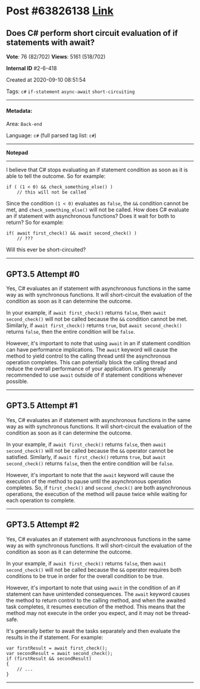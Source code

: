 
# Post \#63826138 [Link](https://stackoverflow.com/questions/63826138/)

## Does C# perform short circuit evaluation of if statements with await?

**Vote**: 76 (82/702) **Views**: 5161 (518/702) 

**Internal ID** \#2-6-418

Created at 2020-09-10 08:51:54

Tags: `c#` `if-statement` `async-await` `short-circuiting`

----------

#### Metadata:

Area: `Back-end`

Language: `c#` (full parsed tag list: `c#`)

----------

**Notepad**


----------

I believe that C# stops evaluating an if statement condition as soon as it is able to tell the outcome. So for example:
```
if ( (1 < 0) && check_something_else() )
    // this will not be called
```

Since the condition `(1 < 0)` evaluates as `false`, the `&&` condition cannot be met, and `check_something_else()` will not be called.
How does C# evaluate an if statement with asynchronous functions? Does it wait for both to return? So for example:
```
if( await first_check() && await second_check() )
    // ???
```

Will this ever be short-circuited?


----------
        
## GPT3.5 Attempt \#0

Yes, C# evaluates an if statement with asynchronous functions in the same way as with synchronous functions. It will short-circuit the evaluation of the condition as soon as it can determine the outcome.

In your example, if `await first_check()` returns `false`, then `await second_check()` will not be called because the `&&` condition cannot be met. Similarly, if `await first_check()` returns `true`, but `await second_check()` returns `false`, then the entire condition will be `false`.

However, it's important to note that using `await` in an if statement condition can have performance implications. The `await` keyword will cause the method to yield control to the calling thread until the asynchronous operation completes. This can potentially block the calling thread and reduce the overall performance of your application. It's generally recommended to use `await` outside of if statement conditions whenever possible.

--------

## GPT3.5 Attempt \#1

Yes, C# evaluates an if statement with asynchronous functions in the same way as with synchronous functions. It will short-circuit the evaluation of the condition as soon as it can determine the outcome.

In your example, if `await first_check()` returns `false`, then `await second_check()` will not be called because the `&&` operator cannot be satisfied. Similarly, if `await first_check()` returns `true`, but `await second_check()` returns `false`, then the entire condition will be `false`.

However, it's important to note that the `await` keyword will cause the execution of the method to pause until the asynchronous operation completes. So, if `first_check()` and `second_check()` are both asynchronous operations, the execution of the method will pause twice while waiting for each operation to complete.

--------

## GPT3.5 Attempt \#2

Yes, C# evaluates an if statement with asynchronous functions in the same way as with synchronous functions. It will short-circuit the evaluation of the condition as soon as it can determine the outcome.

In your example, if `await first_check()` returns `false`, then `await second_check()` will not be called because the `&&` operator requires both conditions to be true in order for the overall condition to be true.

However, it's important to note that using `await` in the condition of an if statement can have unintended consequences. The `await` keyword causes the method to return control to the calling method, and when the awaited task completes, it resumes execution of the method. This means that the method may not execute in the order you expect, and it may not be thread-safe.

It's generally better to await the tasks separately and then evaluate the results in the if statement. For example:

```
var firstResult = await first_check();
var secondResult = await second_check();
if (firstResult && secondResult)
{
    // ...
}
```

--------
